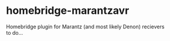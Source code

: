 # homebridge-marantzavr
Homebridge plugin for Marantz (and most likely Denon) recievers
<br>
to do...
